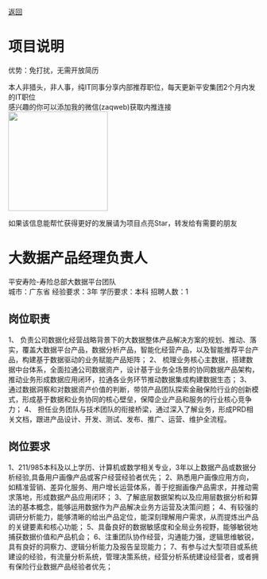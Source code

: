[返回](../)

# 项目说明

优势：免打扰，无需开放简历

本人非猎头，非人事，纯IT同事分享内部推荐职位，每天更新平安集团2个月内发的IT职位  
感兴趣的你可以添加我的微信(zaqweb)获取内推连接  
<img src="https://github.com/zaqweb/PA-IT-JOBS/blob/master/WechatICode.jpeg"  height="200" width="200">

如果该信息能帮忙获得更好的发展请为项目点亮Star，转发给有需要的朋友

# 大数据产品经理负责人
平安寿险-寿险总部大数据平台团队  
城市：广东省 经验要求：3年 学历要求：本科  招聘人数：1

## 岗位职责
1、	负责公司数据化经营战略背景下的大数据整体产品解决方案的规划、推动、落实，覆盖大数据平台产品，数据分析产品，智能化经营产品，以及智能推荐平台产品，构建基于数据驱动的业务赋能产品矩阵；
2、	梳理业务核心主数据，搭建数据中台体系，全面拉通公司数据资产，设计基于业务全场景的协同数据产品架构，推动业务形成数据应用闭环，拉通各业务环节推动数据集成构建数据生态；
3、	通过数据洞察和对数据资产价值的判断，带领产品团队探索金融保险行业的创新模式，形成基于数据和业务协同的核心壁垒，保障企业产品和服务的行业核心竞争力；
4、	担任业务团队与技术团队的衔接桥梁，通过深入了解业务，形成PRD相关文档，跟进产品设计、开发、测试、发布、推广、运营、维护全流程。

## 岗位要求
1、211/985本科及以上学历、计算机或数学相关专业，3年以上数据产品或数据分析经验,具备用户画像产品或客户经营经验者优先；
2、熟悉用户画像应用方向，如精准营销、差异化服务、用户增长运营体系，善于挖掘画像产品需求，并推动需求落地，形成数据产品应用闭环；
3、了解底层数据架构以及应用层数据分析和算法的基本概念，能够运用数据作为产品解决业务方运营及决策问题； 
4、有较强的调研分析能力，能够清晰的给出产品定位，能深刻理解用户需求，从而提炼出产品的关键要素和核心功能；
5、具备良好的数据敏感度和全局业务视野，能够敏锐地捕获数据价值和产品机会；
6、注重团队协作经营，沟通能力强，逻辑思维敏锐，具有良好的洞察力、逻辑分析能力及报告呈现能力；
7、有参与过大型项目或系统建设的经验，有流量分析系统，管理决策系统，经营分析系统建设经营者，或者拥有保险行业数据产品经验者优先；




